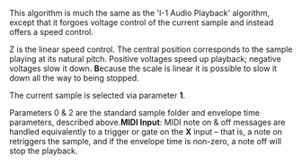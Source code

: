 
This algorithm is much the same as the 'I-1 Audio Playback' algorithm, except that it forgoes voltage control of the
current sample and instead offers a speed control.

Z is the linear speed control. The central position corresponds to the sample playing at its natural pitch. Positive
voltages speed up playback; negative voltages slow it down. **B**ecause the scale is linear it is possible to slow it down
all the way to being stopped.

The current sample is selected via parameter **1**.

Parameters 0 & 2 are the standard sample folder and envelope time parameters, described above.**MIDI Input**: MIDI note
on & off messages are handled equivalently to a trigger or gate on the **X** input – that is, a note on retriggers the
sample, and if the envelope time is non-zero, a note off will stop the playback.

